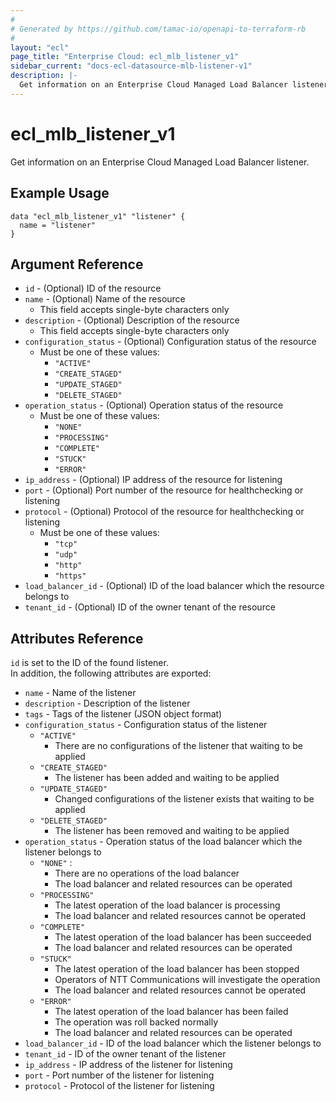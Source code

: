 ```yaml
---
#
# Generated by https://github.com/tamac-io/openapi-to-terraform-rb
#
layout: "ecl"
page_title: "Enterprise Cloud: ecl_mlb_listener_v1"
sidebar_current: "docs-ecl-datasource-mlb-listener-v1"
description: |-
  Get information on an Enterprise Cloud Managed Load Balancer listener.
---
```


# ecl\_mlb\_listener\_v1

Get information on an Enterprise Cloud Managed Load Balancer listener.

## Example Usage

```hcl
data "ecl_mlb_listener_v1" "listener" {
  name = "listener"
}
```

## Argument Reference

* `id` - (Optional) ID of the resource
* `name` - (Optional) Name of the resource
    * This field accepts single-byte characters only
* `description` - (Optional) Description of the resource
    * This field accepts single-byte characters only
* `configuration_status` - (Optional) Configuration status of the resource
    * Must be one of these values:
        * `"ACTIVE"`
        * `"CREATE_STAGED"`
        * `"UPDATE_STAGED"`
        * `"DELETE_STAGED"`
* `operation_status` - (Optional) Operation status of the resource
    * Must be one of these values:
        * `"NONE"`
        * `"PROCESSING"`
        * `"COMPLETE"`
        * `"STUCK"`
        * `"ERROR"`
* `ip_address` - (Optional) IP address of the resource for listening
* `port` - (Optional) Port number of the resource for healthchecking or listening
* `protocol` - (Optional) Protocol of the resource for healthchecking or listening
    * Must be one of these values:
        * `"tcp"`
        * `"udp"`
        * `"http"`
        * `"https"`
* `load_balancer_id` - (Optional) ID of the load balancer which the resource belongs to
* `tenant_id` - (Optional) ID of the owner tenant of the resource

## Attributes Reference

`id` is set to the ID of the found listener.<br>
In addition, the following attributes are exported:

* `name` - Name of the listener
* `description` - Description of the listener
* `tags` - Tags of the listener (JSON object format)
* `configuration_status` - Configuration status of the listener
    * `"ACTIVE"`
        * There are no configurations of the listener that waiting to be applied
    * `"CREATE_STAGED"`
        * The listener has been added and waiting to be applied
    * `"UPDATE_STAGED"`
        * Changed configurations of the listener exists that waiting to be applied
    * `"DELETE_STAGED"`
        * The listener has been removed and waiting to be applied
* `operation_status` - Operation status of the load balancer which the listener belongs to
    * `"NONE"` :
        * There are no operations of the load balancer
        * The load balancer and related resources can be operated
    * `"PROCESSING"`
        * The latest operation of the load balancer is processing
        * The load balancer and related resources cannot be operated
    * `"COMPLETE"`
        * The latest operation of the load balancer has been succeeded
        * The load balancer and related resources can be operated
    * `"STUCK"`
        * The latest operation of the load balancer has been stopped
        * Operators of NTT Communications will investigate the operation
        * The load balancer and related resources cannot be operated
    * `"ERROR"`
        * The latest operation of the load balancer has been failed
        * The operation was roll backed normally
        * The load balancer and related resources can be operated
* `load_balancer_id` - ID of the load balancer which the listener belongs to
* `tenant_id` - ID of the owner tenant of the listener
* `ip_address` - IP address of the listener for listening
* `port` - Port number of the listener for listening
* `protocol` - Protocol of the listener for listening
